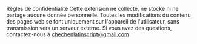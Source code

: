Règles de confidentialité</h1>
    Cette extension ne collecte, ne stocke ni ne partage aucune donnée personnelle.
   Toutes les modifications du contenu des pages web se font uniquement sur l'appareil de l'utilisateur, sans transmission vers un serveur externe.
    Si vous avez des questions, contactez-nous à chechenlatinscript@gmail.com
